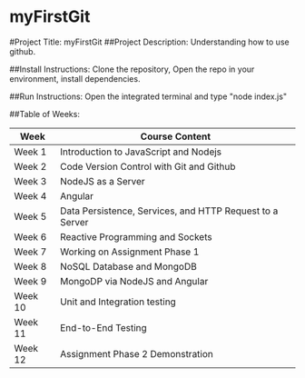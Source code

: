 # myFirstGit
#Project Title: myFirstGit
##Project Description: 
Understanding how to use github.

##Install Instructions: 
Clone the repository, Open the repo in your environment, install dependencies.

##Run Instructions:
Open the integrated terminal and type "node index.js"

##Table of Weeks:

| Week    | Course Content |
|---------|----------------|
| Week 1  | Introduction to JavaScript and Nodejs |
| Week 2  | Code Version Control with Git and Github |
| Week 3  | NodeJS as a Server |
| Week 4  | Angular |
| Week 5  | Data Persistence, Services, and HTTP Request to a Server |
| Week 6  | Reactive Programming and Sockets |
| Week 7  | Working on Assignment Phase 1 |
| Week 8  | NoSQL Database and MongoDB |
| Week 9  | MongoDP via NodeJS and Angular |
| Week 10 | Unit and Integration testing |
| Week 11 | End-to-End Testing |
| Week 12 | Assignment Phase 2 Demonstration |
